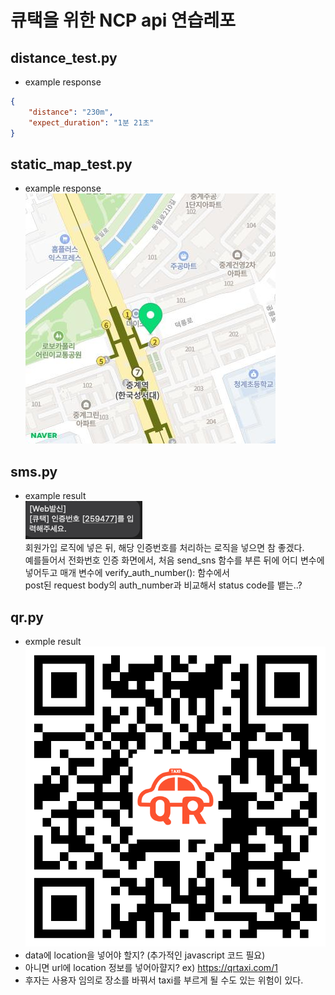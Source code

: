 # 큐택을 위한 NCP api 연습레포
## distance_test.py
- example response
```json
{
	"distance": "230m",
	"expect_duration": "1분 21초"
}
```
## static_map_test.py
- example response<br>
![Alt text](images/map_image.png)

## sms.py
- example result<br>
![Alt text](images/sms_exmaple.png)<br>
회원가입 로직에 넣은 뒤, 해당 인증번호를 처리하는 로직을 넣으면 참 좋겠다.<br>
예를들어서 전화번호 인증 화면에서, 처음 send_sns 함수를 부른 뒤에 어디 변수에 넣어두고 매개 변수에 verify_auth_number(): 함수에서<br>
post된 request body의 auth_number과 비교해서 status code를 뱉는..?

## qr.py
- exmple result <br>
![Alt text](qrcodes/blog.png)
- data에 location을 넣어야 할지? (추가적인 javascript 코드 필요)
- 아니면 url에 location 정보를 넣어아햘지? ex) https://qrtaxi.com/1
- 후자는 사용자 임의로 장소를 바꿔서 taxi를 부르게 될 수도 있는 위험이 있다.